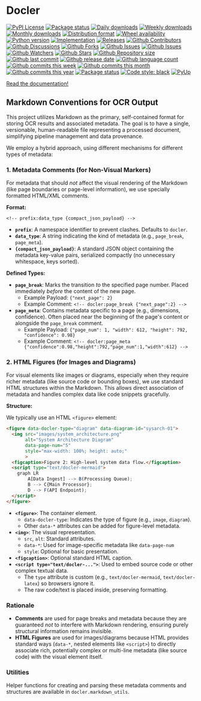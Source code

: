 # Docler

[![PyPI License](https://img.shields.io/pypi/l/docler.svg)](https://pypi.org/project/docler/)
[![Package status](https://img.shields.io/pypi/status/docler.svg)](https://pypi.org/project/docler/)
[![Daily downloads](https://img.shields.io/pypi/dd/docler.svg)](https://pypi.org/project/docler/)
[![Weekly downloads](https://img.shields.io/pypi/dw/docler.svg)](https://pypi.org/project/docler/)
[![Monthly downloads](https://img.shields.io/pypi/dm/docler.svg)](https://pypi.org/project/docler/)
[![Distribution format](https://img.shields.io/pypi/format/docler.svg)](https://pypi.org/project/docler/)
[![Wheel availability](https://img.shields.io/pypi/wheel/docler.svg)](https://pypi.org/project/docler/)
[![Python version](https://img.shields.io/pypi/pyversions/docler.svg)](https://pypi.org/project/docler/)
[![Implementation](https://img.shields.io/pypi/implementation/docler.svg)](https://pypi.org/project/docler/)
[![Releases](https://img.shields.io/github/downloads/phil65/docler/total.svg)](https://github.com/phil65/docler/releases)
[![Github Contributors](https://img.shields.io/github/contributors/phil65/docler)](https://github.com/phil65/docler/graphs/contributors)
[![Github Discussions](https://img.shields.io/github/discussions/phil65/docler)](https://github.com/phil65/docler/discussions)
[![Github Forks](https://img.shields.io/github/forks/phil65/docler)](https://github.com/phil65/docler/forks)
[![Github Issues](https://img.shields.io/github/issues/phil65/docler)](https://github.com/phil65/docler/issues)
[![Github Issues](https://img.shields.io/github/issues-pr/phil65/docler)](https://github.com/phil65/docler/pulls)
[![Github Watchers](https://img.shields.io/github/watchers/phil65/docler)](https://github.com/phil65/docler/watchers)
[![Github Stars](https://img.shields.io/github/stars/phil65/docler)](https://github.com/phil65/docler/stars)
[![Github Repository size](https://img.shields.io/github/repo-size/phil65/docler)](https://github.com/phil65/docler)
[![Github last commit](https://img.shields.io/github/last-commit/phil65/docler)](https://github.com/phil65/docler/commits)
[![Github release date](https://img.shields.io/github/release-date/phil65/docler)](https://github.com/phil65/docler/releases)
[![Github language count](https://img.shields.io/github/languages/count/phil65/docler)](https://github.com/phil65/docler)
[![Github commits this week](https://img.shields.io/github/commit-activity/w/phil65/docler)](https://github.com/phil65/docler)
[![Github commits this month](https://img.shields.io/github/commit-activity/m/phil65/docler)](https://github.com/phil65/docler)
[![Github commits this year](https://img.shields.io/github/commit-activity/y/phil65/docler)](https://github.com/phil65/docler)
[![Package status](https://codecov.io/gh/phil65/docler/branch/main/graph/badge.svg)](https://codecov.io/gh/phil65/docler/)
[![Code style: black](https://img.shields.io/badge/code%20style-black-000000.svg)](https://github.com/psf/black)
[![PyUp](https://pyup.io/repos/github/phil65/docler/shield.svg)](https://pyup.io/repos/github/phil65/docler/)

[Read the documentation!](https://phil65.github.io/docler/)


## Markdown Conventions for OCR Output

This project utilizes Markdown as the primary, self-contained format for storing OCR results and associated metadata. The goal is to have a single, versionable, human-readable file representing a processed document, simplifying pipeline management and data provenance.

We employ a hybrid approach, using different mechanisms for different types of metadata:

### 1. Metadata Comments (for Non-Visual Markers)

For metadata that should *not* affect the visual rendering of the Markdown (like page boundaries or page-level information), we use specially formatted HTML/XML comments.

**Format:**

```
<!-- prefix:data_type {compact_json_payload} -->
```

*   **`prefix`**: A namespace identifier to prevent clashes. Defaults to `docler`.
*   **`data_type`**: A string indicating the kind of metadata (e.g., `page_break`, `page_meta`).
*   **`{compact_json_payload}`**: A standard JSON object containing the metadata key-value pairs, serialized compactly (no unnecessary whitespace, keys sorted).

**Defined Types:**

*   **`page_break`**: Marks the transition *to* the specified page number. Placed immediately *before* the content of the new page.
    *   Example Payload: `{"next_page": 2}`
    *   Example Comment: `<!-- docler:page_break {"next_page":2} -->`
*   **`page_meta`**: Contains metadata specific to a page (e.g., dimensions, confidence). Often placed near the beginning of the page's content or alongside the `page_break` comment.
    *   Example Payload: `{"page_num": 1, "width": 612, "height": 792, "confidence": 0.98}`
    *   Example Comment: `<!-- docler:page_meta {"confidence":0.98,"height":792,"page_num":1,"width":612} -->`

### 2. HTML Figures (for Images and Diagrams)

For visual elements like images or diagrams, especially when they require richer metadata (like source code or bounding boxes), we use standard HTML structures within the Markdown. This allows direct association of metadata and handles complex data like code snippets gracefully.

**Structure:**

We typically use an HTML `<figure>` element:

```html
<figure data-docler-type="diagram" data-diagram-id="sysarch-01">
  <img src="images/system_architecture.png"
       alt="System Architecture Diagram"
       data-page-num="5"
       style="max-width: 100%; height: auto;"
       >
  <figcaption>Figure 2: High-level system data flow.</figcaption>
  <script type="text/docler-mermaid">
    graph LR
        A[Data Ingest] --> B(Processing Queue);
        B --> C{Main Processor};
        D --> F(API Endpoint);
  </script>
</figure>
```

*   **`<figure>`**: The container element.
    *   `data-docler-type`: Indicates the type of figure (e.g., `image`, `diagram`).
    *   Other `data-*` attributes can be added for figure-level metadata.
*   **`<img>`**: The visual representation.
    *   `src`, `alt`: Standard attributes.
    *   `data-*`: Used for image-specific metadata like `data-page-num`
    *   `style`: Optional for basic presentation.
*   **`<figcaption>`**: Optional standard HTML caption.
*   **`<script type="text/docler-...">`**: Used to embed source code or other complex textual data.
    *   The `type` attribute is custom (e.g., `text/docler-mermaid`, `text/docler-latex`) so browsers ignore it.
    *   The raw code/text is placed inside, preserving formatting.

### Rationale

*   **Comments** are used for page breaks and metadata because they are guaranteed *not* to interfere with Markdown rendering, ensuring purely structural information remains invisible.
*   **HTML Figures** are used for images/diagrams because HTML provides standard ways (`data-*`, nested elements like `<script>`) to directly associate rich, potentially complex or multi-line metadata (like source code) with the visual element itself.

### Utilities

Helper functions for creating and parsing these metadata comments and structures are available in `docler.markdown_utils`.
